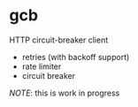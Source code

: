 # gcb
HTTP circuit-breaker client

  - retries (with backoff support)
  - rate limiter
  - circuit breaker


*NOTE*: this is work in progress
